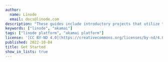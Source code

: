 ```yaml
---
author:
  name: Linode
  email: docs@linode.com
description: "These guides include introductory projects that utilize the foundational services of the Akamai and Linode platforms."
keywords: ["linode", "akamai"]
tags: ["linode platform", "akamai platform"]
license: '[CC BY-ND 4.0](https://creativecommons.org/licenses/by-nd/4.0)'
published: 2022-10-04
title: Get Started
show_in_lists: true
---
```

